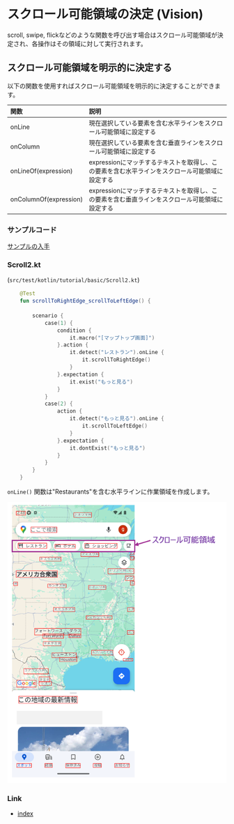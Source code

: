 # スクロール可能領域の決定 (Vision)

scroll, swipe, flickなどのような関数を呼び出す場合はスクロール可能領域が決定され、各操作はその領域に対して実行されます。

## スクロール可能領域を明示的に決定する

以下の関数を使用すればスクロール可能領域を明示的に決定することができます。

| 関数                     | 説明                                                   |
|:-----------------------|:-----------------------------------------------------|
| onLine                 | 現在選択している要素を含む水平ラインをスクロール可能領域に設定する                    |
| onColumn               | 現在選択している要素を含む垂直ラインをスクロール可能領域に設定する                    |
| onLineOf(expression)   | expressionにマッチするテキストを取得し、この要素を含む水平ラインをスクロール可能領域に設定する |
| onColumnOf(expression) | expressionにマッチするテキストを取得し、この要素を含む垂直ラインをスクロール可能領域に設定する |

### サンプルコード

[サンプルの入手](../../../getting_samples_ja.md)

### Scroll2.kt

(`src/test/kotlin/tutorial/basic/Scroll2.kt`)

```kotlin
    @Test
    fun scrollToRightEdge_scrollToLeftEdge() {

        scenario {
            case(1) {
                condition {
                    it.macro("[マップトップ画面]")
                }.action {
                    it.detect("レストラン").onLine {
                        it.scrollToRightEdge()
                    }
                }.expectation {
                    it.exist("もっと見る")
                }
            }
            case(2) {
                action {
                    it.detect("もっと見る").onLine {
                        it.scrollToLeftEdge()
                    }
                }.expectation {
                    it.dontExist("もっと見る")
                }
            }
        }
    }
```

`onLine()` 関数は"Restaurants"を含む水平ラインに作業領域を作成します。

![](_images/scrollable_area_ja.png)

### Link

- [index](../../../../index_ja.md)
